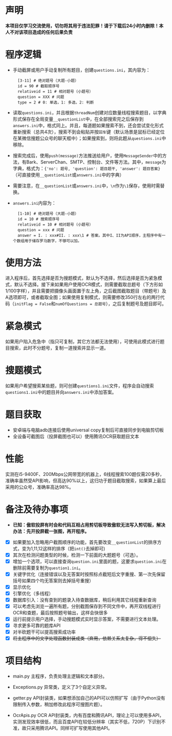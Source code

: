 # 声明
**本项目仅学习交流使用，切勿将其用于违法犯罪！请于下载后24小时内删除！本人不对该项目造成的任何后果负责**

# 程序逻辑
- 手动截屏或用户手动复制所有题目，创建`questions.ini`，其内容为：  

        [3-11] # 绝对题号（大题-小题）
        id = 90 # 截取顺序号
        relativeid = 11 # 相对题号（小题号）
        question = XXX # 问题
        type = 2 # 0: 单选，1: 多选，2: 判断
        
- 读取`questions.ini`，并且根据`threadNum`创建对应数量线程搜索题目，以字典形式保存在全局变量`__questionList`中，在全部搜索完之后保存到`answers.ini`中，格式同上。并且，每道题如果搜索不到，还会尝试变化形式重新搜索（总共4次），搜索不到会粘贴并按`回车`键（默认场景是鼠标已经定位在某微信搜题公众号的聊天框中）；如果搜索到，则将此题从`questions.ini`中移除。
- 搜索完成后，使用`push(message)`方法推送给用户，使用`MessageSender`中的方法，有Bark、ServerChan、SMTP、控制台、文件等方法。其中，`message`为字典，格式为：`{'no': 题号, 'question': 题目题干, 'answer': 题目答案}`（可直接使用`__questionList`或`answers.ini`中的字典）
- 需要注意，在`__questionList`或`answers.ini`中，`\n`作为`\1`保存，使用时需替换。
- `answers.ini`内容为：

        [1-10] # 绝对题号（大题-小题）
        id = 10 # 搜索顺序号
        relativeid = 10 # 相对题号（小题号）
        question = xxx # 问题
        answer = I. : xxx#II. : xxx\1 # 答案。其中I、II为API顺序，主程序中有一个数组用于储存罗马数字，不够可以加。

# 使用方法
进入程序后，首先选择是否为搜题模式，默认为不选择，然后选择是否为紧急模式，默认不选择。接下来如果用户使用OCR模式，则需要截取总题号（下方形如1/100字样），并且需要把摄像头画面置于左上角，之后截图截取题目（带题号）及A选项即可，或者截取全图；如果使用复制模式，则需要修改350行左右的两行代码（`initFlag = False`和`numOfQuestions = 总题号`），之后复制题号及题目即可。
  
# 紧急模式
如果用户陷入危急中（指只可复制，其它方法都无法使用），可使用此模式进行题目搜索，此时不分题号，复制一道搜索并显示一道。

# 搜题模式
如果用户希望搜索某些题，则可创建`questions1.ini`文件，程序会自动搜索`questions1.ini`中的题目并向`answers.ini`中添加答案。

# 题目获取
- 安卓端与电脑adb连接后使用universal copy复制后可直接同步到电脑剪切板
- 全设备可截图后（投屏截图也可以）使用腾讯OCR获取题目文本

# 性能
实测在i5-9400F、200Mbps公网带宽的机器上，6线程搜索100题仅需20多秒，准确率虽然受API影响，但高达90%以上，这归功于题目截取搜索，如果算上最后采用的公众号，准确率高达98%。

# 备注及待办事项
- **已知：傲软投屏有时会和代码互相占用剪切板导致傲软无法写入剪切板，解决办法：先开投屏截一张图，再开程序。** 
- [x] 如果要加入忽略用户截图顺序的功能，首先要改变`__questionList`的排序方式，变为1,11,12这样的排序（把`int()`去掉即可)  
- [x] 其次在检测问题类型的时候，检测一下前面的大题题号（可选）。  
- [X] 增加一个选项，可以直接查询`question.ini`里面的题，这要求`question.ini`在删除前需要复制为`question1.ini`。  
- [X] 关键字优化（连接错误以及无答案时按照标点截短后文字重搜、第一次先保留括号如果四个均无答案则去掉括号重搜）  
- [X] 显示优化  
- [X] 引擎优化（多线程）  
- [X] 数据库引入：没有查到的题录入待查数据库，稍后利用其它线程重新查询  
- [X] 可以考虑先浏览一遍所有题，分别截图保存到不同文件中，再开双线程进行OCR和查题，最后按照题号输出，这样会快很多  
- [X] 运行前提示用户选择，手动搜题模式实时显示答案，不需要进行文本处理。  
- [X] 寻求更多可靠的题库API  
- [X] 对半砍题干可以提高搜索成功率  
- [X] ~~将主程序中的文字处理函数封装成类（弃用，依赖关系太复杂，得不偿失）~~

# 项目结构
- main.py
主程序，负责处理主逻辑和文本部分。  
  
- Exceptions.py
异常类，定义了3个自定义异常。  
  
- getter.py
API封装类，如果想添加自己的API可以仿照扩写（由于Python没有限制传入参数，稍加修改此程序可搜图片题）。  
  
- OcrApis.py
OCR API封装类，内有百度和腾讯API，理论上可以使用多API，实测发现效率很低，而且百度API在较低分辨率（其实不低，720P）下识别不准，故只采用腾讯API。同样可扩写使用其他API。
